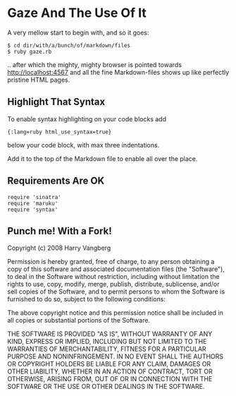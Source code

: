 # Gaze And The Use Of It
A very mellow start to begin with, and so it goes:
    
    $ cd dir/with/a/bunch/of/markdown/files
    $ ruby gaze.rb
    
.. after which the mighty, mighty browser is pointed towards [http://localhost:4567](http://localhost:4567)
and all the fine Markdown-files shows up like perfectly pristine HTML pages.

## Highlight That Syntax

To enable syntax highlighting on your code blocks add

    {:lang=ruby html_use_syntax=true}

below your code block, with max three indentations.

Add it to the top of the Markdown file to enable all over the place.

## Requirements Are OK
    
    require 'sinatra'
    require 'maruku'
    require 'syntax'

## Punch me! With a Fork!
Copyright (c) 2008 Harry Vangberg

Permission is hereby granted, free of charge, to any person
obtaining a copy of this software and associated documentation
files (the "Software"), to deal in the Software without
restriction, including without limitation the rights to use,
copy, modify, merge, publish, distribute, sublicense, and/or sell
copies of the Software, and to permit persons to whom the
Software is furnished to do so, subject to the following
conditions:

The above copyright notice and this permission notice shall be
included in all copies or substantial portions of the Software.

THE SOFTWARE IS PROVIDED "AS IS", WITHOUT WARRANTY OF ANY KIND,
EXPRESS OR IMPLIED, INCLUDING BUT NOT LIMITED TO THE WARRANTIES
OF MERCHANTABILITY, FITNESS FOR A PARTICULAR PURPOSE AND
NONINFRINGEMENT. IN NO EVENT SHALL THE AUTHORS OR COPYRIGHT
HOLDERS BE LIABLE FOR ANY CLAIM, DAMAGES OR OTHER LIABILITY,
WHETHER IN AN ACTION OF CONTRACT, TORT OR OTHERWISE, ARISING
FROM, OUT OF OR IN CONNECTION WITH THE SOFTWARE OR THE USE OR
OTHER DEALINGS IN THE SOFTWARE.
